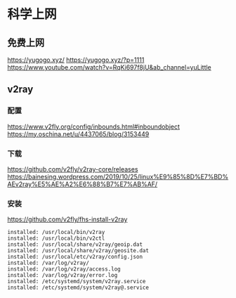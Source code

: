 # 科学上网
## 免费上网
https://yugogo.xyz/
https://yugogo.xyz/?p=1111
https://www.youtube.com/watch?v=RqKi697f8jU&ab_channel=yuLittle

## v2ray
### 配置
https://www.v2fly.org/config/inbounds.html#inboundobject
https://my.oschina.net/u/4437065/blog/3153449


### 下载
https://github.com/v2fly/v2ray-core/releases
https://bainesing.wordpress.com/2019/10/25/linux%E9%85%8D%E7%BD%AEv2ray%E5%AE%A2%E6%88%B7%E7%AB%AF/

### 安装
https://github.com/v2fly/fhs-install-v2ray
```
installed: /usr/local/bin/v2ray
installed: /usr/local/bin/v2ctl
installed: /usr/local/share/v2ray/geoip.dat
installed: /usr/local/share/v2ray/geosite.dat
installed: /usr/local/etc/v2ray/config.json
installed: /var/log/v2ray/
installed: /var/log/v2ray/access.log
installed: /var/log/v2ray/error.log
installed: /etc/systemd/system/v2ray.service
installed: /etc/systemd/system/v2ray@.service
```
